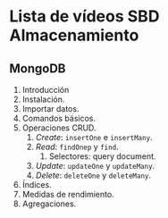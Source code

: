 # Lista de vídeos SBD Almacenamiento

## MongoDB

1. Introducción
2. Instalación.
3. Importar datos.
4. Comandos básicos.
5. Operaciones CRUD.
   1. *Create*: `insertOne` e `insertMany`.
   2. *Read*: `findOnep` y `find`.
      1. Selectores: query document.
   3. *Update*: `updateOne` y `updateMany`.
   4. *Delete*: `deleteOne` y `deleteMany`.
6. Índices.
7. Medidas de rendimiento.
8. Agregaciones.